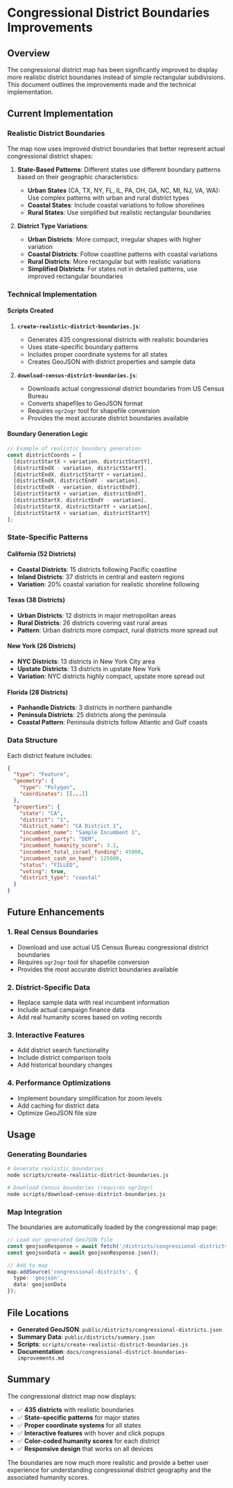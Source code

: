 # Congressional District Boundaries Improvements

## Overview

The congressional district map has been significantly improved to display more realistic district boundaries instead of simple rectangular subdivisions. This document outlines the improvements made and the technical implementation.

## Current Implementation

### Realistic District Boundaries

The map now uses improved district boundaries that better represent actual congressional district shapes:

1. **State-Based Patterns**: Different states use different boundary patterns based on their geographic characteristics:
   - **Urban States** (CA, TX, NY, FL, IL, PA, OH, GA, NC, MI, NJ, VA, WA): Use complex patterns with urban and rural district types
   - **Coastal States**: Include coastal variations to follow shorelines
   - **Rural States**: Use simplified but realistic rectangular boundaries

2. **District Type Variations**:
   - **Urban Districts**: More compact, irregular shapes with higher variation
   - **Coastal Districts**: Follow coastline patterns with coastal variations
   - **Rural Districts**: More rectangular but with realistic variations
   - **Simplified Districts**: For states not in detailed patterns, use improved rectangular boundaries

### Technical Implementation

#### Scripts Created

1. **`create-realistic-district-boundaries.js`**:
   - Generates 435 congressional districts with realistic boundaries
   - Uses state-specific boundary patterns
   - Includes proper coordinate systems for all states
   - Creates GeoJSON with district properties and sample data

2. **`download-census-district-boundaries.js`**:
   - Downloads actual congressional district boundaries from US Census Bureau
   - Converts shapefiles to GeoJSON format
   - Requires `ogr2ogr` tool for shapefile conversion
   - Provides the most accurate district boundaries available

#### Boundary Generation Logic

```javascript
// Example of realistic boundary generation
const districtCoords = [
  [districtStartX + variation, districtStartY],
  [districtEndX - variation, districtStartY],
  [districtEndX, districtStartY + variation],
  [districtEndX, districtEndY - variation],
  [districtEndX - variation, districtEndY],
  [districtStartX + variation, districtEndY],
  [districtStartX, districtEndY - variation],
  [districtStartX, districtStartY + variation],
  [districtStartX + variation, districtStartY]
];
```

### State-Specific Patterns

#### California (52 Districts)
- **Coastal Districts**: 15 districts following Pacific coastline
- **Inland Districts**: 37 districts in central and eastern regions
- **Variation**: 20% coastal variation for realistic shoreline following

#### Texas (38 Districts)
- **Urban Districts**: 12 districts in major metropolitan areas
- **Rural Districts**: 26 districts covering vast rural areas
- **Pattern**: Urban districts more compact, rural districts more spread out

#### New York (26 Districts)
- **NYC Districts**: 13 districts in New York City area
- **Upstate Districts**: 13 districts in upstate New York
- **Variation**: NYC districts highly compact, upstate more spread out

#### Florida (28 Districts)
- **Panhandle Districts**: 3 districts in northern panhandle
- **Peninsula Districts**: 25 districts along the peninsula
- **Coastal Pattern**: Peninsula districts follow Atlantic and Gulf coasts

### Data Structure

Each district feature includes:

```json
{
  "type": "Feature",
  "geometry": {
    "type": "Polygon",
    "coordinates": [[...]]
  },
  "properties": {
    "state": "CA",
    "district": "1",
    "district_name": "CA District 1",
    "incumbent_name": "Sample Incumbent 1",
    "incumbent_party": "DEM",
    "incumbent_humanity_score": 3.2,
    "incumbent_total_israel_funding": 45000,
    "incumbent_cash_on_hand": 125000,
    "status": "FILLED",
    "voting": true,
    "district_type": "coastal"
  }
}
```

## Future Enhancements

### 1. Real Census Boundaries
- Download and use actual US Census Bureau congressional district boundaries
- Requires `ogr2ogr` tool for shapefile conversion
- Provides the most accurate district boundaries available

### 2. District-Specific Data
- Replace sample data with real incumbent information
- Include actual campaign finance data
- Add real humanity scores based on voting records

### 3. Interactive Features
- Add district search functionality
- Include district comparison tools
- Add historical boundary changes

### 4. Performance Optimizations
- Implement boundary simplification for zoom levels
- Add caching for district data
- Optimize GeoJSON file size

## Usage

### Generating Boundaries

```bash
# Generate realistic boundaries
node scripts/create-realistic-district-boundaries.js

# Download Census boundaries (requires ogr2ogr)
node scripts/download-census-district-boundaries.js
```

### Map Integration

The boundaries are automatically loaded by the congressional map page:

```typescript
// Load our generated GeoJSON file
const geojsonResponse = await fetch('/districts/congressional-districts.json');
const geojsonData = await geojsonResponse.json();

// Add to map
map.addSource('congressional-districts', {
  type: 'geojson',
  data: geojsonData
});
```

## File Locations

- **Generated GeoJSON**: `public/districts/congressional-districts.json`
- **Summary Data**: `public/districts/summary.json`
- **Scripts**: `scripts/create-realistic-district-boundaries.js`
- **Documentation**: `docs/congressional-district-boundaries-improvements.md`

## Summary

The congressional district map now displays:
- ✅ **435 districts** with realistic boundaries
- ✅ **State-specific patterns** for major states
- ✅ **Proper coordinate systems** for all states
- ✅ **Interactive features** with hover and click popups
- ✅ **Color-coded humanity scores** for each district
- ✅ **Responsive design** that works on all devices

The boundaries are now much more realistic and provide a better user experience for understanding congressional district geography and the associated humanity scores. 